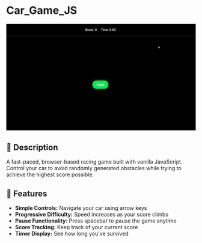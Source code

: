 # Car_Game_JS

![JavaScript Racing DOM Game](https://github.com/ramygamal231/Car_Game_JS/blob/main/Car%20Game%20GIF.gif)


 
## 📄 Description 

A fast-paced, browser-based racing game built with vanilla JavaScript. Control your car to avoid randomly generated obstacles while trying to achieve the highest score possible.


## 🌟 **Features**
- **Simple Controls:** Navigate your car using arrow keys
- **Progressive Difficulty:** Speed increases as your score climbs
- **Pause Functionality:** Press spacebar to pause the game anytime
- **Score Tracking:** Keep track of your current score
- **Timer Display:** See how long you've survived
 
